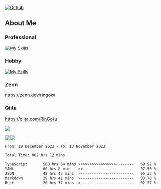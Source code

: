 [![Github](https://img.shields.io/github/followers/skyt-a?label=Follow&style=social)](https://github.com/skyt-a)

## About Me
### Professional
[![My Skills](https://skillicons.dev/icons?i=react,ts,js,nodejs,java,graphql,firebase,githubactions&theme=light)](https://skillicons.dev)
### Hobby
[![My Skills](https://skillicons.dev/icons?i=unity,rust,py&theme=light)](https://skillicons.dev)

### Zenn
https://zenn.dev/ringoku
### Qiita
https://qiita.com/RinGoku


![](https://github-profile-summary-cards.vercel.app/api/cards/profile-details?username=skyt-a&theme=default)

![](https://github-profile-summary-cards.vercel.app/api/cards/repos-per-language?username=skyt-a&theme=default)![](https://github-profile-summary-cards.vercel.app/api/cards/stats?username=RinGoku&theme=default)

<!--START_SECTION:waka-->

```txt
From: 19 December 2022 - To: 13 November 2023

Total Time: 802 hrs 12 mins

TypeScript       560 hrs 54 mins >>>>>>>>>>>>>>>>>--------   69.92 %
YAML             60 hrs 8 mins   >>-----------------------   07.50 %
JSON             42 hrs 43 mins  >------------------------   05.33 %
Markdown         29 hrs 41 mins  >------------------------   03.70 %
Rust             20 hrs 37 mins  >------------------------   02.57 %
```

<!--END_SECTION:waka-->
